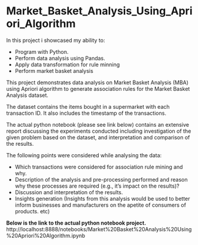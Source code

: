 # Market_Basket_Analysis_Using_Apriori_Algorithm

In this project i showcased my ability to:
- Program with Python.
- Perform data analysis using Pandas.
- Apply data transformation for rule minning
- Perform market basket analysis

This project demonstrates data analysis on Market Basket Analysis (MBA) using Apriori algorithm to generate association rules for the Market Basket Analysis dataset.

The dataset contains the items bought in a supermarket with each transaction ID. It also includes the timestamp of the transactions.

The actual python notebook (please see link below) contains an extensive report discussing the experiments conducted including investigation of the given problem based on the dataset, and interpretation and comparison of the results.

The following points were considered while analysing the data:
- Which transactions were considered for association rule mining and why.
- Description of the analysis and pre-processing performed and reason why these processes are required (e.g., it’s impact on the results)?
- Discussion and interpretation of the results.
- Insights generation (Insights from this analysis would be used to better inform businesses and manufacturers on the apetite of consumers of products. etc)

**Below is the link to the actual python notebook project.**
http://localhost:8888/notebooks/Market%20Basket%20Analysis%20Using%20Apriori%20Algorithm.ipynb
